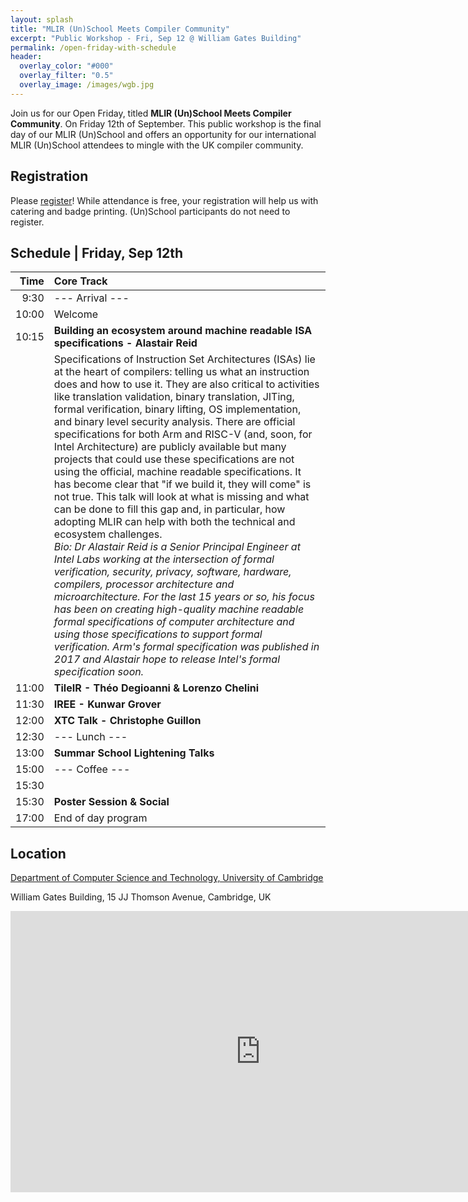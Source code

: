 ```yaml
---
layout: splash
title: "MLIR (Un)School Meets Compiler Community"
excerpt: "Public Workshop - Fri, Sep 12 @ William Gates Building"
permalink: /open-friday-with-schedule
header:
  overlay_color: "#000"
  overlay_filter: "0.5"
  overlay_image: /images/wgb.jpg
---
```


Join us for our Open Friday, titled **MLIR (Un)School Meets Compiler
Community**.  On Friday 12th of September. This public workshop is the final
day of our MLIR (Un)School and offers an opportunity for our international MLIR
(Un)School attendees to mingle with the UK compiler community.

## Registration

Please [register](#)! While attendance is free, your registration will help us
with catering and badge printing. (Un)School participants do not need to
register.

## Schedule | Friday, Sep 12th

| Time  |  Core Track                                                         |
|-----: |:------------------------------------------------------------------- |
|  9:30 | --- Arrival ---                                                     |
| 10:00 | Welcome                                                             |
| 10:15 | **Building an ecosystem around machine readable ISA specifications - Alastair Reid** |
|       | Specifications of Instruction Set Architectures (ISAs) lie at the heart of compilers: telling us what an instruction does and how to use it. They are also critical to activities like translation validation, binary translation, JITing, formal verification, binary lifting, OS implementation, and binary level security analysis. There are official specifications for both Arm and RISC-V (and, soon, for Intel Architecture) are publicly available but many projects that could use these specifications are not using the official, machine readable specifications. It has become clear that "if we build it, they will come" is not true. This talk will look at what is missing and what can be done to fill this gap and, in particular, how adopting MLIR can help with both the technical and ecosystem challenges.<br> *Bio: Dr Alastair Reid is a Senior Principal Engineer at Intel Labs working at the intersection of formal verification, security, privacy, software, hardware, compilers, processor architecture and microarchitecture. For the last 15 years or so, his focus has been on creating high-quality machine readable formal specifications of computer architecture and using those specifications to support formal verification. Arm's formal specification was published in 2017 and Alastair hope to release Intel's formal specification soon.*|
| 11:00 | **TileIR - Théo Degioanni & Lorenzo Chelini** |
| 11:30 | **IREE - Kunwar Grover** |
| 12:00 | **XTC Talk - Christophe Guillon** ||
| 12:30 | --- Lunch ---                                                      |
| 13:00 | **Summar School Lightening Talks**                                 |
| 15:00 | --- Coffee ---                                                      |
| 15:30 | |
| 15:30 | **Poster Session & Social**                                         |
| 17:00 | End of day program                                                  |


## Location

[Department of Computer Science and Technology, University of Cambridge](https://cst.cam.ac.uk)

William Gates Building,  15 JJ Thomson Avenue, Cambridge, UK

<iframe src="https://www.google.com/maps/embed?pb=!1m18!1m12!1m3!1d19559.08383344916!2d0.09906737841796864!3d52.20912859760371!2m3!1f0!2f0!3f0!3m2!1i1024!2i768!4f13.1!3m3!1m2!1s0x47d8774a3f6e55cd%3A0xabf8227343e684c7!2sComputer%20Laboratory!5e0!3m2!1sen!2suk!4v1756152356920!5m2!1sen!2suk" width="800" height="450" style="border:0;" allowfullscreen="" loading="lazy" referrerpolicy="no-referrer-when-downgrade"></iframe>
